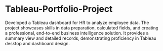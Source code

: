 # Tableau-Portfolio-Project
Developed a Tableau dashboard for HR to analyze employee data. The project showcases skills in data preparation, calculated fields, and creating a professional, end-to-end business intelligence solution. It provides a summary view and detailed records, demonstrating proficiency in Tableau desktop and dashboard design.
